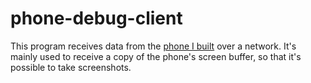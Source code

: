 # phone-debug-client
This program receives data from the [phone I built](https://github.com/thatoddmailbox/phone) over a network. It's mainly used to receive a copy of the phone's screen buffer, so that it's possible to take screenshots.
